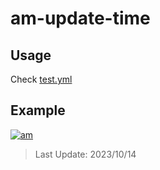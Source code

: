 # am-update-time

## Usage

Check [test.yml](.github/workflows/test.yml)

## Example

[![am][am-logo]][am-url]
> Last Update: 2023/10/14

[am-logo]:https://img.shields.io/badge/Apple%20Music-歌单-FA243C?logo=applemusic&logoColor=white&style=flat-square
[am-url]:https://music.apple.com/cn/playlist/just-my-favorite/pl.u-8aAVZglHWya2xM
